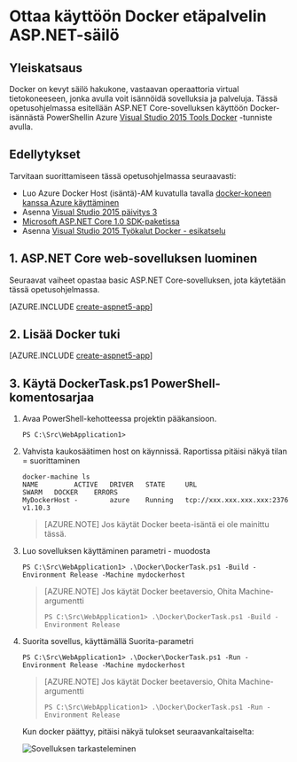 <properties
   pageTitle="ASP.NET Core Linux Docker säilö käyttöön Docker etäpalvelin | Microsoft Azure"
   description="Opettele käyttämään Visual Studio Tools for Docker ASP.NET Core web-sovelluksen käyttöön Docker säilön Azure Docker Host Linux AM käytössä"   
   services="azure-container-service"
   documentationCenter=".net"
   authors="mlearned"
   manager="douge"
   editor=""/>

<tags
   ms.service="azure-container-service"
   ms.devlang="dotnet"
   ms.topic="article"
   ms.tgt_pltfrm="NA"
   ms.workload="NA"
   ms.date="06/08/2016"
   ms.author="mlearned"/>

# <a name="deploy-an-aspnet-container-to-a-remote-docker-host"></a>Ottaa käyttöön Docker etäpalvelin ASP.NET-säilö

## <a name="overview"></a>Yleiskatsaus
Docker on kevyt säilö hakukone, vastaavan operaattoria virtual tietokoneeseen, jonka avulla voit isännöidä sovelluksia ja palveluja.
Tässä opetusohjelmassa esitellään ASP.NET Core-sovelluksen käyttöön Docker-isännästä PowerShellin Azure [Visual Studio 2015 Tools Docker](http://aka.ms/DockerToolsForVS) -tunniste avulla.

## <a name="prerequisites"></a>Edellytykset
Tarvitaan suorittamiseen tässä opetusohjelmassa seuraavasti:

- Luo Azure Docker Host (isäntä)-AM kuvatulla tavalla [docker-koneen kanssa Azure käyttäminen](./virtual-machines/virtual-machines-linux-docker-machine.md)
- Asenna [Visual Studio 2015 päivitys 3](https://go.microsoft.com/fwlink/?LinkId=691129)
- [Microsoft ASP.NET Core 1.0 SDK-paketissa](https://go.microsoft.com/fwlink/?LinkID=809122)
- Asenna [Visual Studio 2015 Työkalut Docker - esikatselu](http://aka.ms/DockerToolsForVS)

## <a name="1-create-an-aspnet-core-web-app"></a>1. ASP.NET Core web-sovelluksen luominen
Seuraavat vaiheet opastaa basic ASP.NET Core-sovelluksen, jota käytetään tässä opetusohjelmassa.

[AZURE.INCLUDE [create-aspnet5-app](../includes/create-aspnet5-app.md)]

## <a name="2-add-docker-support"></a>2. Lisää Docker tuki

[AZURE.INCLUDE [create-aspnet5-app](../includes/vs-azure-tools-docker-add-docker-support.md)]

## <a name="3-use-the-dockertaskps1-powershell-script"></a>3. Käytä DockerTask.ps1 PowerShell-komentosarjaa 

1.  Avaa PowerShell-kehotteessa projektin pääkansioon. 

    ```
    PS C:\Src\WebApplication1>
    ```

1.  Vahvista kaukosäätimen host on käynnissä. Raportissa pitäisi näkyä tilan = suorittaminen 

    ```
    docker-machine ls
    NAME         ACTIVE   DRIVER   STATE     URL                        SWARM   DOCKER    ERRORS
    MyDockerHost -        azure    Running   tcp://xxx.xxx.xxx.xxx:2376         v1.10.3
    ```

    > [AZURE.NOTE] Jos käytät Docker beeta-isäntä ei ole mainittu tässä.

1.  Luo sovelluksen käyttäminen parametri - muodosta

    ```
    PS C:\Src\WebApplication1> .\Docker\DockerTask.ps1 -Build -Environment Release -Machine mydockerhost
    ```  

    > [AZURE.NOTE] Jos käytät Docker beetaversio, Ohita Machine-argumentti
    > 
    > ```
    > PS C:\Src\WebApplication1> .\Docker\DockerTask.ps1 -Build -Environment Release 
    > ```  


1.  Suorita sovellus, käyttämällä Suorita-parametri

    ```
    PS C:\Src\WebApplication1> .\Docker\DockerTask.ps1 -Run -Environment Release -Machine mydockerhost
    ```

    > [AZURE.NOTE] Jos käytät Docker beetaversio, Ohita Machine-argumentti
    > 
    > ```
    > PS C:\Src\WebApplication1> .\Docker\DockerTask.ps1 -Run -Environment Release 
    > ```

    Kun docker päättyy, pitäisi näkyä tulokset seuraavankaltaiselta:

    ![Sovelluksen tarkasteleminen][3]

[0]:./media/vs-azure-tools-docker-hosting-web-apps-in-docker/docker-props-in-solution-explorer.png
[1]:./media/vs-azure-tools-docker-hosting-web-apps-in-docker/change-docker-machine-name.png
[2]:./media/vs-azure-tools-docker-hosting-web-apps-in-docker/launch-application.png
[3]:./media/vs-azure-tools-docker-hosting-web-apps-in-docker/view-application.png
